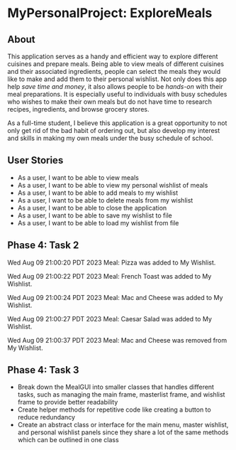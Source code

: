 # MyPersonalProject: ExploreMeals

## About

This application serves as a handy and efficient way to explore different cuisines and prepare meals. 
Being able to view meals of different cuisines and their associated ingredients, people can select the meals they would like to make and add them to their personal wishlist. 
Not only does this app help *save time and money*, it also allows people to be *hands-on* with their meal preparations. It is especially useful to individuals with busy schedules who wishes to make their own meals but do not have time to research recipes, ingredients, and browse grocery stores. 

As a full-time student, I believe this application is a great opportunity to not only get rid of the bad habit of ordering out, but also develop my interest and skills in making my own meals under the busy schedule of school.

## User Stories
- As a user, I want to be able to view meals
- As a user, I want to be able to view my personal wishlist of meals
- As a user, I want to be able to add meals to my wishlist
- As a user, I want to be able to delete meals from my wishlist
- As a user, I want to be able to close the application 
- As a user, I want to be able to save my wishlist to file
- As a user, I want to be able to load my wishlist from file

## Phase 4: Task 2
Wed Aug 09 21:00:20 PDT 2023
Meal: Pizza was added to My Wishlist.

Wed Aug 09 21:00:22 PDT 2023
Meal: French Toast was added to My Wishlist.

Wed Aug 09 21:00:24 PDT 2023
Meal: Mac and Cheese was added to My Wishlist.

Wed Aug 09 21:00:27 PDT 2023
Meal: Caesar Salad was added to My Wishlist.

Wed Aug 09 21:00:37 PDT 2023
Meal: Mac and Cheese was removed from My Wishlist.

## Phase 4: Task 3
- Break down the MealGUI into smaller classes that handles different tasks, such as managing the main frame, masterlist frame, and wishlist frame to provide better readability
- Create helper methods for repetitive code like creating a button to reduce redundancy
- Create an abstract class or interface for the main menu, master wishlist, and personal wishlist panels since they share a lot of the same methods which can be outlined in one class
